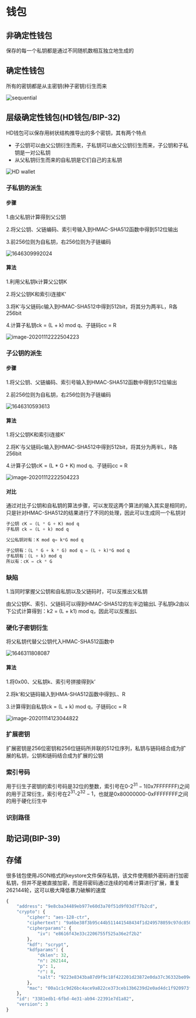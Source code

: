 # 钱包

## 非确定性钱包

保存的每一个私钥都是通过不同随机数相互独立地生成的

## 确定性钱包

所有的密钥都是从主密钥(种子密钥)衍生而来

 ![sequential](../../img/sequential.png) 

## 层级确定性钱包(HD钱包/BIP-32)

HD钱包可以保存用树状结构推导出的多个密钥，其有两个特点

* 子公钥可以由父公钥衍生而来，子私钥可以由父公钥衍生而来，子公钥和子私钥是一对公私钥
* 从父私钥衍生而来的自私钥是它们自己的主私钥

 ![HD wallet](../../img/9092f11aa8f7af87081ad28cd50b941e.png)

### 子私钥的派生 

#### 步骤

1.由父私钥计算得到父公钥

2.将父公钥、父链编码、索引号输入到HMAC-SHA512函数中得到512位输出

3.前256位则为自私钥，右256位则为子链编码

![1646309992024](../../img/1646309992024.png)

#### 算法

1.利用父私钥k计算父公钥K

2.将父公钥K和索引i连接K’

3.将K‘与父链码c输入到HMAC-SHA512中得到512bit，将其分为两半L，R各256bit

4.计算子私钥ck = (L + k) mod q、子链码cc = R

![image-20201112222504223](../../img/648128938.jpg)

### 子公钥的派生

#### 步骤

1.将父公钥、父链编码、索引号输入到HMAC-SHA512函数中得到512位输出

2.前256位则为自私钥，右256位则为子链编码

![1646310593613](../../img/1646310593613.png)

#### 算法

1.将父公钥K和索引i连接K’

2.将K‘与父链码c输入到HMAC-SHA512中得到512bit，将其分为两半L，R各256bit

4.计算子公钥cK = (L * G + K) mod q、子链码cc = R

![image-20201112222504223](../../img/648128938.jpg)

#### 对比

通过对比子公钥和自私钥的算法步骤，可以发现这两个算法的输入其实是相同的，只是针对HMAC-SHA512的结果进行了不同的处理，因此可以生成同一个私钥对

```python
子公钥 cK = (L * G + K) mod q
子私钥 ck = (L + k) mod q

父公私钥对有：K mod q= k*G mod q

子公钥有：(L * G + k * G) mod q = (L + k)*G mod q
子私钥有：(L + k) mod q
所以有：cK = ck * G
```

### 缺陷

1.当同时掌握父公钥和自私钥以及父链码时，可以反推出父私钥

由父公钥K、索引、父链码可以得到HMAC-SHA512的左半边输出L
子私钥k2由以下公式计算得到：k2 = (L + k1) mod q，因此可以反推出L

### 硬化子密钥衍生

将父私钥代替父公钥代入HMAC-SHA512函数中

![1646311808087](../../img/1646311808087.png)

#### 算法

1.将0x00、父私钥k、索引号拼接得到k’

2.将k‘和父链码输入到HMA-SHA512函数中得到L、R

3.计算得到自私钥ck = (L + k) mod q，子链码cc = R

 ![image-20201114123044822](../../img/383813771.jpg) 

### 扩展密钥

扩展密钥是256位密钥和256位链码所并联的512位序列，私钥与链码结合成为扩展的私钥，公钥和链码结合成为扩展的公钥

### 索引号码

用于衍生子密钥的索引号码是32位的整数，索引号在0-$2^{31} - 1$(0x7FFFFFFF)之间的用于正常衍生，索引号在$2^{31}$-$2^{32}-1$，也就是0x80000000-0xFFFFFFFF之间的用于硬化衍生中

### 识别路径

## 助记词(BIP-39)



## 存储

很多钱包使用JSON格式的keystore文件保存私钥，该文件使用额外密码进行加密私钥，但并不是被直接加密，而是将密码通过连续的哈希计算进行扩展，重复262144轮，这可以极大降低暴力破解的速度

```python
{
    "address": "9e8cba34489eb977e60d3a70f51d9f03d7f7b2cd", 
    "crypto": {
        "cipher": "aes-128-ctr", 
        "ciphertext": "9a6be38f3b95c44b511441548434f1d249578059c97dc8502bb54648f3aa0f62", 
        "cipherparams": {
            "iv": "e8616f43e33c2206755f525a36e2f2b2"
        }, 
        "kdf": "scrypt", 
        "kdfparams": {
            "dklen": 32, 
            "n": 262144, 
            "p": 1, 
            "r": 8, 
            "salt": "9223e8343ba87d9f9c18f422201d23872e0da37c36332be09e0b98b552181507"
        }, 
        "mac": "00a1c1c9d26bc4ace9a822ce373ceb13b6239d2e0ad4dc1f920973f61c6eb8b8"
    }, 
    "id": "3381edb1-6fbd-4e31-ab94-22391e7d1a82", 
    "version": 3
}
```



